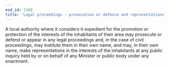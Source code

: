```yaml
---
esd_id: 2168
title: "Legal proceedings - prosecution or defence and representations at inquiries"
---
```


A local authority where it considers it expedient for the promotion or protection of the interests of the inhabitants of their area may prosecute or defend or appear in any legal proceedings and, in the case of civil proceedings, may institute them in their own name, and may, in their own name, make representations in the interests of the inhabitants at any public inquiry held by or on behalf of any Minister or public body under any enactment.

